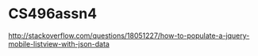 # CS496assn4  

http://stackoverflow.com/questions/18051227/how-to-populate-a-jquery-mobile-listview-with-json-data  
